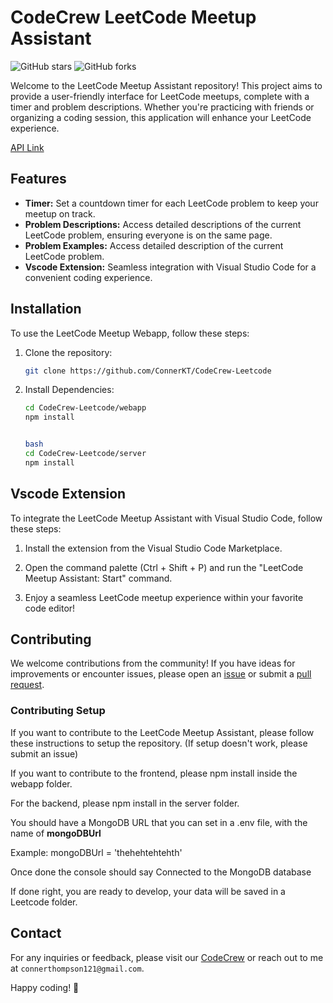 # CodeCrew LeetCode Meetup Assistant

![GitHub stars](https://img.shields.io/github/stars/ConnerKT/CodeCrew-Leetcode)
![GitHub forks](https://img.shields.io/github/forks/ConnerKT/CodeCrew-Leetcode)

Welcome to the LeetCode Meetup Assistant repository! This project aims to provide a user-friendly interface for LeetCode meetups, complete with a timer and problem descriptions. Whether you're practicing with friends or organizing a coding session, this application will enhance your LeetCode experience.

[API Link](https://codecrew-leetcode-api.onrender.com)

## Features

- **Timer:** Set a countdown timer for each LeetCode problem to keep your meetup on track.
- **Problem Descriptions:** Access detailed descriptions of the current LeetCode problem, ensuring everyone is on the same page.
- **Problem Examples:** Access detailed description of the current LeetCode problem.
- **Vscode Extension:** Seamless integration with Visual Studio Code for a convenient coding experience.

## Installation

To use the LeetCode Meetup Webapp, follow these steps:

1. Clone the repository:

   ```bash
   git clone https://github.com/ConnerKT/CodeCrew-Leetcode

2. Install Dependencies:

    ```bash
    cd CodeCrew-Leetcode/webapp
    npm install


    bash
    cd CodeCrew-Leetcode/server
    npm install

## Vscode Extension

To integrate the LeetCode Meetup Assistant with Visual Studio Code, follow these steps:

1. Install the extension from the Visual Studio Code Marketplace.

2. Open the command palette (Ctrl + Shift + P) and run the "LeetCode Meetup Assistant: Start" command.

3. Enjoy a seamless LeetCode meetup experience within your favorite code editor!

## Contributing

We welcome contributions from the community! If you have ideas for improvements or encounter issues, please open an [issue](https://github.com/ConnerKT/CodeCrew-Leetcode/issues) or submit a [pull request](https://github.com/ConnerKT/CodeCrew-Leetcode/pulls).

### Contributing Setup

If you want to contribute to the LeetCode Meetup Assistant, please follow these instructions to setup the repository. (If setup doesn't work, please submit an issue)

If you want to contribute to the frontend, please npm install inside the webapp folder.

For the backend, please npm install in the server folder.

You should have a MongoDB URL that you can set in a .env file, with the name of **mongoDBUrl**

Example: mongoDBUrl = 'thehehtehtehth'

Once done the console should say 
    Connected to the MongoDB database

If done right, you are ready to develop, your data will be saved in a Leetcode folder.

## Contact

For any inquiries or feedback, please visit our [CodeCrew](https://www.code-crew.org/contact) or reach out to me at `connerthompson121@gmail.com`.

Happy coding! 🚀
